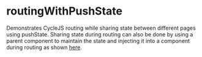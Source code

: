 # routingWithPushState

Demonstrates CycleJS routing while sharing state between different pages using pushState.  Sharing state during routing can also be done by using a parent component to maintain the state and injecting it into a component during routing as shown [here](https://github.com/ntilwalli/routingWithState).

